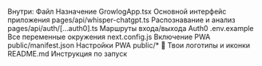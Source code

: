Внутри:
Файл	Назначение
GrowlogApp.tsx	Основной интерфейс приложения
pages/api/whisper-chatgpt.ts	Распознавание и анализ
pages/api/auth/[...auth0].ts	Маршруты входа/выхода Auth0
.env.example	Все переменные окружения
next.config.js	Включение PWA
public/manifest.json	Настройки PWA
public/*	🎨 Твои логотипы и иконки
README.md	Инструкция по запуск